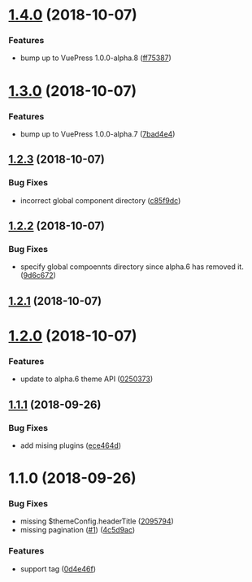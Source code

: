 <a name="1.4.0"></a>
# [1.4.0](https://github.com/vuejs/vuepress/compare/v1.3.0...v1.4.0) (2018-10-07)


### Features

* bump up to VuePress 1.0.0-alpha.8 ([ff75387](https://github.com/vuejs/vuepress/commit/ff75387))



<a name="1.3.0"></a>
# [1.3.0](https://github.com/vuejs/vuepress/compare/v1.2.3...v1.3.0) (2018-10-07)


### Features

* bump up to VuePress 1.0.0-alpha.7 ([7bad4e4](https://github.com/vuejs/vuepress/commit/7bad4e4))



<a name="1.2.3"></a>
## [1.2.3](https://github.com/vuejs/vuepress/compare/v1.2.2...v1.2.3) (2018-10-07)


### Bug Fixes

* incorrect global component directory ([c85f9dc](https://github.com/vuejs/vuepress/commit/c85f9dc))



<a name="1.2.2"></a>
## [1.2.2](https://github.com/vuejs/vuepress/compare/v1.2.1...v1.2.2) (2018-10-07)


### Bug Fixes

* specify global compoennts directory since alpha.6 has removed it. ([9d6c672](https://github.com/vuejs/vuepress/commit/9d6c672))



<a name="1.2.1"></a>
## [1.2.1](https://github.com/vuejs/vuepress/compare/v1.2.0...v1.2.1) (2018-10-07)



<a name="1.2.0"></a>
# [1.2.0](https://github.com/vuejs/vuepress/compare/v1.1.1...v1.2.0) (2018-10-07)


### Features

* update to alpha.6 theme API ([0250373](https://github.com/vuejs/vuepress/commit/0250373))



<a name="1.1.1"></a>
## [1.1.1](https://github.com/vuejs/vuepress/compare/v1.1.0...v1.1.1) (2018-09-26)


### Bug Fixes

* add mising plugins ([ece464d](https://github.com/vuejs/vuepress/commit/ece464d))



<a name="1.1.0"></a>
# 1.1.0 (2018-09-26)


### Bug Fixes

* missing $themeConfig.headerTitle ([2095794](https://github.com/vuejs/vuepress/commit/2095794))
* missing pagination ([#1](https://github.com/vuejs/vuepress/issues/1)) ([4c5d9ac](https://github.com/vuejs/vuepress/commit/4c5d9ac))


### Features

* support tag ([0d4e46f](https://github.com/vuejs/vuepress/commit/0d4e46f))




